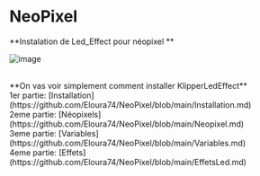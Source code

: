 # NeoPixel
**Instalation de Led_Effect pour néopixel **<br>

![image](https://github.com/Eloura74/NeoPixel/blob/main/Readme.jpg?raw=true)


<br>
**On vas voir simplement comment installer KlipperLedEffect** <br>
1er partie: [Installation](https://github.com/Eloura74/NeoPixel/blob/main/Installation.md) <br>
2eme partie: [Néopixels](https://github.com/Eloura74/NeoPixel/blob/main/Neopixel.md) <br>
3eme partie: [Variables](https://github.com/Eloura74/NeoPixel/blob/main/Variables.md) <br>
4eme partie: [Effets](https://github.com/Eloura74/NeoPixel/blob/main/EffetsLed.md) <br>
